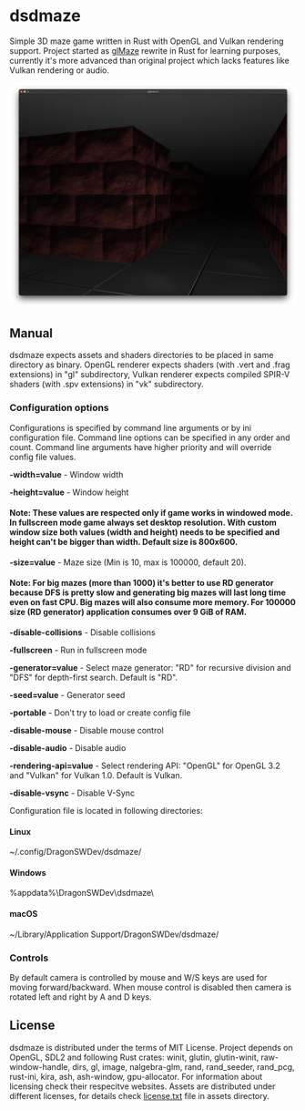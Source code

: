 # dsdmaze
Simple 3D maze game written in Rust with OpenGL and Vulkan rendering support. Project started as [glMaze](https://github.com/DragonSWDev/glMaze) rewrite in Rust for learning purposes, currently it's more advanced than original project which lacks features like Vulkan rendering or audio.

<span style="display:block;text-align:center">![Screenshot](./doc/screenshot.png)

## Manual
dsdmaze expects assets and shaders directories to be placed in same directory as binary. OpenGL renderer expects shaders (with .vert and .frag extensions) in "gl" subdirectory, Vulkan renderer expects compiled SPIR-V shaders (with .spv extensions) in "vk" subdirectory. 

### Configuration options
Configurations is specified by command line arguments or by ini configuration file. Command line options can be specified in any order and count. Command line arguments have higher priority and will override config file values. 

**-width=value** - Window width

**-height=value** - Window height
#### Note: These values are respected only if game works in windowed mode. In fullscreen mode game always set desktop resolution. With custom window size both values (width and height) needs to be specified and height can't be bigger than width. Default size is 800x600.

**-size=value** - Maze size (Min is 10, max is 100000, default 20). 
#### Note: For big mazes (more than 1000) it's better to use RD generator because DFS is pretty slow and generating big mazes will last long time even on fast CPU. Big mazes will also consume more memory. For 100000 size (RD generator) application consumes over 9 GiB of RAM.

**-disable-collisions** - Disable collisions

**-fullscreen** - Run in fullscreen mode

**-generator=value** - Select maze generator: "RD" for recursive division and "DFS" for depth-first search. Default is "RD".

**-seed=value** - Generator seed

**-portable** - Don't try to load or create config file

**-disable-mouse** - Disable mouse control

**-disable-audio** - Disable audio

**-rendering-api=value** - Select rendering API: "OpenGL" for OpenGL 3.2 and "Vulkan" for Vulkan 1.0. Default is Vulkan.

**-disable-vsync** - Disable V-Sync

Configuration file is located in following directories:

#### Linux
~/.config/DragonSWDev/dsdmaze/

#### Windows
%appdata%\DragonSWDev\dsdmaze\

#### macOS
~/Library/Application Support/DragonSWDev/dsdmaze/

### Controls
By default camera is controlled by mouse and W/S keys are used for moving forward/backward. When mouse control is disabled then camera is rotated left and right by A and D keys.

## License
dsdmaze is distributed under the terms of MIT License. Project depends on OpenGL, SDL2 and following Rust crates: winit, glutin, glutin-winit, raw-window-handle, dirs, gl, image, nalgebra-glm, rand, rand_seeder, rand_pcg, rust-ini, kira, ash, ash-window, gpu-allocator. For information about licensing check their respecitve websites. Assets are distributed under different licenses, for details check [license.txt](/assets/license.txt) file in assets directory.  

